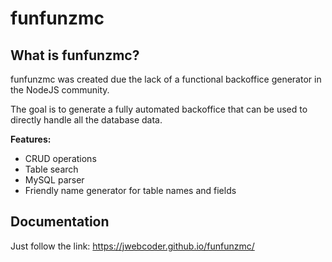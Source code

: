 # funfunzmc

## What is funfunzmc?

funfunzmc was created due the lack of a functional backoffice generator in the NodeJS community.

The goal is to generate a fully automated backoffice that can be used to directly handle all the database data.

**Features:**
- CRUD operations
- Table search
- MySQL parser
- Friendly name generator for table names and fields


## Documentation

Just follow the link: https://jwebcoder.github.io/funfunzmc/
